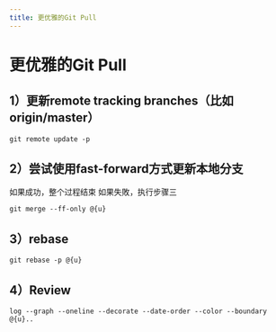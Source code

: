 ```yaml
---
title: 更优雅的Git Pull
---
```

# 更优雅的Git Pull
## 1）更新remote tracking branches（比如origin/master）
```
git remote update -p
```
## 2）尝试使用fast-forward方式更新本地分支
如果成功，整个过程结束
如果失敗，执行步骤三
```
git merge --ff-only @{u}
```
## 3）rebase
```
git rebase -p @{u}
```
## 4）Review
```
log --graph --oneline --decorate --date-order --color --boundary @{u}..
```

